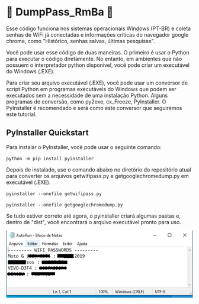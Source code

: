 # :rat: DumpPass_RmBa :rat:
Esse código funciona nos sistemas operacionais Windows (PT-BR) e coleta senhas de WiFi já conectadas e informações críticas do navegador google chrome, como "Histórico, senhas salvas, últimas pesquisas".

Você pode usar esse código de duas maneiras. O primeiro é usar o Python para executar o código diretamente. No entanto, em ambientes que não possuem o interpretador python disponível, você pode criar um executável do Windows (.EXE).

Para criar seu arquivo executável (.EXE), você pode usar um conversor de script Python em programas executáveis do Windows que podem ser executados sem a necessidade de uma instalação Python. Alguns programas de conversão, como py2exe, cx_Freeze, PyInstaller. O PyInstaller é recomendado e será como este conversor que seguiremos este tutorial.

## PyInstaller Quickstart
Para instalar o PyInstaller, você pode usar o seguinte comando:
```
python -m pip install pyinstaller
```

Depois de instalado, use o comando abaixo no diretório do repositório atual para converter os arquivos getwifipass.py e getgooglechromedump.py em executável (.EXE).
```
pyinstaller --onefile getwifipass.py
```
```
pyinstaller --onefile getgooglechromedump.py
```

Se tudo estiver correto até agora, o pyinstaller criará algumas pastas e, dentro de "dist", você encontrará o arquivo executável pronto para uso.

![img](autorun_img.PNG)
